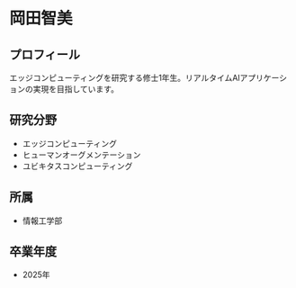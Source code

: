 # 岡田智美

## プロフィール

エッジコンピューティングを研究する修士1年生。リアルタイムAIアプリケーションの実現を目指しています。

## 研究分野

- エッジコンピューティング
- ヒューマンオーグメンテーション
- ユビキタスコンピューティング

## 所属

- 情報工学部

## 卒業年度

- 2025年
